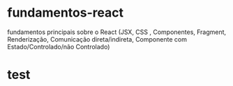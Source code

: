 # fundamentos-react
fundamentos principais sobre o React (JSX, CSS , Componentes, Fragment, Renderização, Comunicação direta/indireta, Componente com Estado/Controlado/não Controlado)

# test